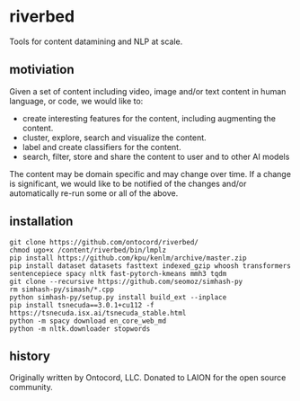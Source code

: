 # riverbed
Tools for content datamining and NLP at scale.

## motiviation
Given a set of content including video, image and/or text content in human language, or code, we would like to:
- create interesting features for the content, including augmenting the content.
- cluster, explore, search and visualize the content.
- label and create classifiers for the content. 
- search, filter, store and share the content to user and to other AI models 

The content may be domain specific and may change over time. If a change is significant, we would like to be notified of the changes and/or automatically 
re-run some or all of the above.

## installation

```
git clone https://github.com/ontocord/riverbed/
chmod ugo+x /content/riverbed/bin/lmplz
pip install https://github.com/kpu/kenlm/archive/master.zip
pip install dataset datasets fasttext indexed_gzip whoosh transformers sentencepiece spacy nltk fast-pytorch-kmeans mmh3 tqdm
git clone --recursive https://github.com/seomoz/simhash-py
rm simhash-py/simash/*.cpp
python simhash-py/setup.py install build_ext --inplace
pip install tsnecuda==3.0.1+cu112 -f https://tsnecuda.isx.ai/tsnecuda_stable.html
python -m spacy download en_core_web_md
python -m nltk.downloader stopwords
```

## history

Originally written by Ontocord, LLC. Donated to LAION for the open source community.
